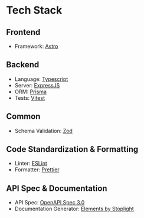 # Tech Stack

## Frontend
- Framework: [Astro](https://astro.build)

## Backend
- Language: [Typescript](https://www.typescriptlang.org)
- Server: [ExpressJS](https://expressjs.com)
- ORM: [Prisma](https://www.prisma.io)
- Tests: [Vitest](https://vitest.dev)

## Common
- Schema Validation: [Zod](https://zod.dev)

## Code Standardization & Formatting
- Linter: [ESLint](https://eslint.org)
- Formatter: [Prettier](https://prettier.io)

## API Spec & Documentation
- API Spec: [OpenAPI Spec 3.0](https://swagger.io/specification/v3/)
- Documentation Generator: [Elements by Stoplight](https://stoplight.io/open-source/elements)
